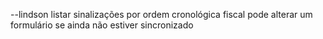 ﻿--lindson
listar sinalizações por ordem cronológica
fiscal pode alterar um formulário se ainda não estiver sincronizado 